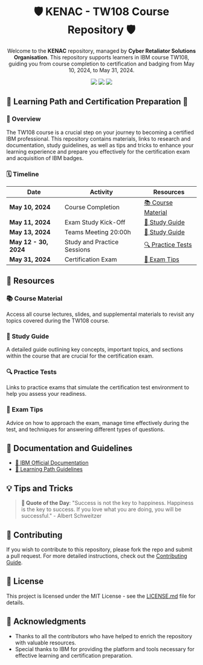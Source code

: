 <h1 align="center">🛡️ KENAC - TW108 Course Repository 🛡️</h1>

<p align="center">
    Welcome to the <strong>KENAC</strong> repository, managed by <strong>Cyber Retaliator Solutions Organisation</strong>. This repository supports learners in IBM course TW108, guiding you from course completion to certification and badging from May 10, 2024, to May 31, 2024.
</p>

<p align="center">
    <img src="https://img.shields.io/badge/Status-Active-green.svg?style=for-the-badge&logo=appveyor"/>
    <img src="https://img.shields.io/badge/IBM-Certified-blue.svg?style=for-the-badge&logo=appveyor"/>
    <img src="https://img.shields.io/badge/Course-TW108-brightgreen.svg?style=for-the-badge&logo=appveyor"/>
</p>

## 🌟 Learning Path and Certification Preparation 🌟

### 📘 Overview
The TW108 course is a crucial step on your journey to becoming a certified IBM professional. This repository contains materials, links to research and documentation, study guidelines, as well as tips and tricks to enhance your learning experience and prepare you effectively for the certification exam and acquisition of IBM badges.

### 🗓️ Timeline

| Date        | Activity                            | Resources                          |
|-------------|-------------------------------------|------------------------------------|
| **May 10, 2024** | Course Completion              | [📚 Course Material](#course-material) |
| **May 11, 2024** | Exam Study Kick-Off            | [📝 Study Guide](#study-guide)     |
| **May 13, 2024** | Teams Meeting 20:00h           | [📝 Study Guide](https://teams.microsoft.com/l/meetup-join/19%3ameeting_MjFhNTQ2MWQtN2UzMC00ZTVhLWI5NjctM2ViZWEwNzkwNDA2%40thread.v2/0?context=%7b%22Tid%22%3a%22972e8de4-e365-43a3-99ec-c86a0cc249e8%22%2c%22Oid%22%3a%221cc1634a-f8b6-4611-a3c3-be6ebfda6466%22%7d)    |
| **May 12 - 30, 2024** | Study and Practice Sessions | [🔍 Practice Tests](#practice-tests)   |
| **May 31, 2024** | Certification Exam             | [🎯 Exam Tips](#exam-tips)         |

## 🔗 Resources

### 📚 Course Material
Access all course lectures, slides, and supplemental materials to revisit any topics covered during the TW108 course.

### 📝 Study Guide
A detailed guide outlining key concepts, important topics, and sections within the course that are crucial for the certification exam.

### 🔍 Practice Tests
Links to practice exams that simulate the certification test environment to help you assess your readiness.

### 🎯 Exam Tips
Advice on how to approach the exam, manage time effectively during the test, and techniques for answering different types of questions.

## 📘 Documentation and Guidelines

- [🔗 IBM Official Documentation](https://www.ibm.com/docs/)
- [📖 Learning Path Guidelines](https://www.ibm.com/training/paths)

## 💡 Tips and Tricks

> **🌟 Quote of the Day**: "Success is not the key to happiness. Happiness is the key to success. If you love what you are doing, you will be successful." - Albert Schweitzer

## 🤝 Contributing

If you wish to contribute to this repository, please fork the repo and submit a pull request. For more detailed instructions, check out the [Contributing Guide](CONTRIBUTING.md).

## 📜 License

This project is licensed under the MIT License - see the [LICENSE.md](LICENSE.md) file for details.

## 💖 Acknowledgments

- Thanks to all the contributors who have helped to enrich the repository with valuable resources.
- Special thanks to IBM for providing the platform and tools necessary for effective learning and certification preparation.

